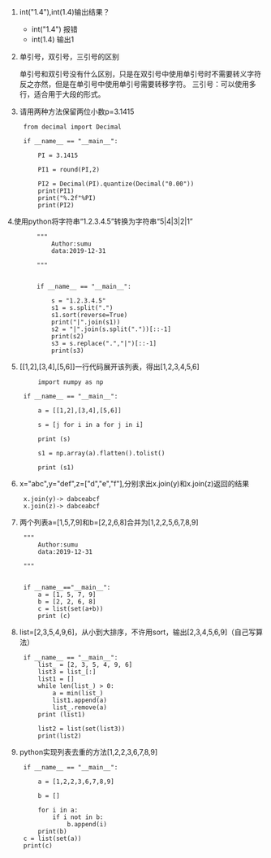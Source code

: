 

1. int("1.4"),int(1.4)输出结果？
	- int("1.4") 报错
	- int(1.4) 输出1
2. 单引号，双引号，三引号的区别
	>
	单引号和双引号没有什么区别，只是在双引号中使用单引号时不需要转义字符反之亦然，但是在单引号中使用单引号需要转移字符。
	三引号：可以使用多行，适合用于大段的形式。
	
3. 请用两种方法保留两位小数p=3.1415


		
		from decimal import Decimal

		if __name__ == "__main__":
	
	    	PI = 3.1415
	
	   		PI1 = round(PI,2)
	
	    	PI2 = Decimal(PI).quantize(Decimal("0.00"))
	    	print(PI1)
	    	print("%.2f"%PI)
	    	print(PI2)
4.使用python将字符串“1.2.3.4.5”转换为字符串“5|4|3|2|1”

            """
                Author:sumu
                data:2019-12-31
            
            """
            
            
            if __name__ == "__main__":
            
                s = "1.2.3.4.5"
                s1 = s.split(".")
                s1.sort(reverse=True)
                print("|".join(s1))
                s2 = "|".join(s.split("."))[::-1]
                print(s2)
                s3 = s.replace(".","|")[::-1]
                print(s3)

	
5. [[1,2],[3,4],[5,6]]一行代码展开该列表，得出[1,2,3,4,5,6]

			import numpy as np

		if __name__ == "__main__":

   			a = [[1,2],[3,4],[5,6]]

    		s = [j for i in a for j in i]

    		print (s)

    		s1 = np.array(a).flatten().tolist()

    		print (s1)

6. x="abc",y="def",z=["d","e","f"],分别求出x.join(y)和x.join(z)返回的结果

		x.join(y)-> dabceabcf
		x.join(z)-> dabceabcf
	
7. 两个列表a=[1,5,7,9]和b=[2,2,6,8]合并为[1,2,2,5,6,7,8,9]

        """
            Author:sumu
            data:2019-12-31
        
        """
        
        
        if __name__=="__main__":
            a = [1, 5, 7, 9]
            b = [2, 2, 6, 8]
            c = list(set(a+b))
            print (c)


8. list=[2,3,5,4,9,6]，从小到大排序，不许用sort，输出[2,3,4,5,6,9]（自己写算法）

        if __name__ == "__main__":
            list_ = [2, 3, 5, 4, 9, 6]
            list3 = list_[:]
            list1 = []
            while len(list_) > 0:
                a = min(list_)
                list1.append(a)
                list_.remove(a)
            print (list1)
        
            list2 = list(set(list3))
            print(list2)
	
	
9. python实现列表去重的方法[1,2,2,3,6,7,8,9]


		if __name__ == "__main__":

    		a = [1,2,2,3,6,7,8,9]

    		b = []

    		for i in a:
        		if i not in b:
            		b.append(i)
    		print(b)
    	c = list(set(a))
        print(c)

	

